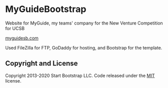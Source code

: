 # MyGuideBootstrap

Website for MyGuide, my teams' company for the New Venture Competition for UCSB

[myguidesb.com](https://myguidesb.com/)

Used FileZilla for FTP, GoDaddy for hosting, and Bootstrap for the template.

## Copyright and License

Copyright 2013-2020 Start Bootstrap LLC. Code released under the [MIT](https://github.com/StartBootstrap/startbootstrap-landing-page/blob/gh-pages/LICENSE) license.
